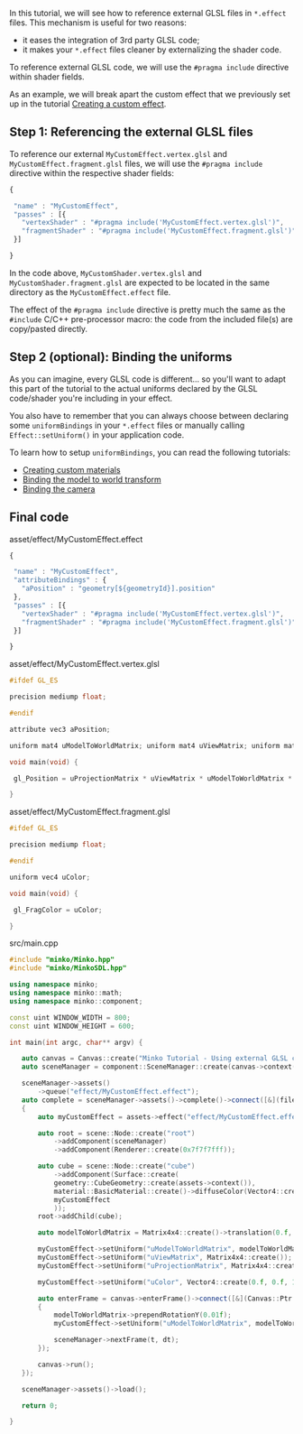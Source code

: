 In this tutorial, we will see how to reference external GLSL files in `*.effect` files. This mechanism is useful for two reasons:

-   it eases the integration of 3rd party GLSL code;
-   it makes your `*.effect` files cleaner by externalizing the shader code.

To reference external GLSL code, we will use the `#pragma include` directive within shader fields.

As an example, we will break apart the custom effect that we previously set up in the tutorial [Creating a custom effect](../tutorial/17-17-Creating_a_custom_effect.md).

Step 1: Referencing the external GLSL files
-------------------------------------------

To reference our external `MyCustomEffect.vertex.glsl` and `MyCustomEffect.fragment.glsl` files, we will use the `#pragma include` directive within the respective shader fields:


```javascript
{

 "name" : "MyCustomEffect",
 "passes" : [{
   "vertexShader" : "#pragma include('MyCustomEffect.vertex.glsl')",
   "fragmentShader" : "#pragma include('MyCustomEffect.fragment.glsl')"
 }]

} 
```


In the code above, `MyCustomShader.vertex.glsl` and `MyCustomShader.fragment.glsl` are expected to be located in the same directory as the `MyCustomEffect.effect` file.

The effect of the `#pragma include` directive is pretty much the same as the `
#include` C/C++ pre-processor macro: the code from the included file(s) are copy/pasted directly.

Step 2 (optional): Binding the uniforms
---------------------------------------

As you can imagine, every GLSL code is different... so you'll want to adapt this part of the tutorial to the actual uniforms declared by the GLSL code/shader you're including in your effect.

You also have to remember that you can always choose between declaring some `uniformBindings` in your `*.effect` files or manually calling `Effect::setUniform()` in your application code.

To learn how to setup `uniformBindings`, you can read the following tutorials:

-   [Creating custom materials](../18-Creating_custom_materials.md)
-   [Binding the model to world transform](../19-Binding_the_model_to_world_transform.md)
-   [Binding the camera](../20-Binding_the_camera.md)

Final code
----------

asset/effect/MyCustomEffect.effect 
```javascript
{

 "name" : "MyCustomEffect",
 "attributeBindings" : {
   "aPosition" : "geometry[${geometryId}].position"
 },
 "passes" : [{
   "vertexShader" : "#pragma include('MyCustomEffect.vertex.glsl')",
   "fragmentShader" : "#pragma include('MyCustomEffect.fragment.glsl')"
 }]

} 
```


asset/effect/MyCustomEffect.vertex.glsl 
```c
#ifdef GL_ES

precision mediump float;

#endif

attribute vec3 aPosition;

uniform mat4 uModelToWorldMatrix; uniform mat4 uViewMatrix; uniform mat4 uProjectionMatrix;

void main(void) {

 gl_Position = uProjectionMatrix * uViewMatrix * uModelToWorldMatrix * vec4(aPosition, 1.0);

} 
```


asset/effect/MyCustomEffect.fragment.glsl 
```c
#ifdef GL_ES

precision mediump float;

#endif

uniform vec4 uColor;

void main(void) {

 gl_FragColor = uColor;

} 
```


src/main.cpp 
```cpp
#include "minko/Minko.hpp" 
#include "minko/MinkoSDL.hpp"
using namespace minko; 
using namespace minko::math; 
using namespace minko::component;
const uint WINDOW_WIDTH = 800; 
const uint WINDOW_HEIGHT = 600;

int main(int argc, char** argv) {

   auto canvas = Canvas::create("Minko Tutorial - Using external GLSL code in effect files", WINDOW_WIDTH, WINDOW_HEIGHT);
   auto sceneManager = component::SceneManager::create(canvas->context());

   sceneManager->assets()
       ->queue("effect/MyCustomEffect.effect");
   auto complete = sceneManager->assets()->complete()->connect([&](file::AssetLibrary::Ptr assets)
   {
       auto myCustomEffect = assets->effect("effect/MyCustomEffect.effect");

       auto root = scene::Node::create("root")
           ->addComponent(sceneManager)
           ->addComponent(Renderer::create(0x7f7f7fff));

       auto cube = scene::Node::create("cube")
           ->addComponent(Surface::create(
           geometry::CubeGeometry::create(assets->context()),
           material::BasicMaterial::create()->diffuseColor(Vector4::create(0.f, 0.f, 1.f, 1.f)),
           myCustomEffect
           ));
       root->addChild(cube);

       auto modelToWorldMatrix = Matrix4x4::create()->translation(0.f, 0.f, -5.f);

       myCustomEffect->setUniform("uModelToWorldMatrix", modelToWorldMatrix);
       myCustomEffect->setUniform("uViewMatrix", Matrix4x4::create());
       myCustomEffect->setUniform("uProjectionMatrix", Matrix4x4::create()->perspective((float)PI * 0.25f, (float)WINDOW_WIDTH / (float)WINDOW_HEIGHT, .1f, 1000.f));

       myCustomEffect->setUniform("uColor", Vector4::create(0.f, 0.f, 1.f, 1.f));

       auto enterFrame = canvas->enterFrame()->connect([&](Canvas::Ptr canvas, float t, float dt)
       {
           modelToWorldMatrix->prependRotationY(0.01f);
           myCustomEffect->setUniform("uModelToWorldMatrix", modelToWorldMatrix);

           sceneManager->nextFrame(t, dt);
       });

       canvas->run();
   });

   sceneManager->assets()->load();

   return 0;

} 
```


